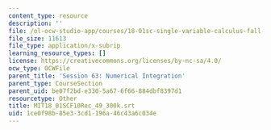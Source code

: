 ```yaml
---
content_type: resource
description: ''
file: /ol-ocw-studio-app/courses/18-01sc-single-variable-calculus-fall-2010/1ce0f98b85e33cd1196a46c43a6c034e_MIT18_01SCF10Rec_49_300k.srt
file_size: 11613
file_type: application/x-subrip
learning_resource_types: []
license: https://creativecommons.org/licenses/by-nc-sa/4.0/
ocw_type: OCWFile
parent_title: 'Session 63: Numerical Integration'
parent_type: CourseSection
parent_uid: be07f2bd-e330-5a67-6f66-884dbf8397d1
resourcetype: Other
title: MIT18_01SCF10Rec_49_300k.srt
uid: 1ce0f98b-85e3-3cd1-196a-46c43a6c034e
---
```


